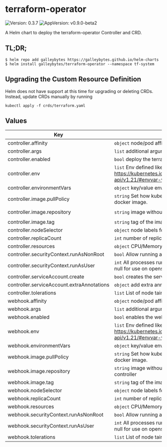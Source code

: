 # terraform-operator

![Version: 0.3.7](https://img.shields.io/badge/Version-0.3.7-informational?style=flat-square) ![AppVersion: v0.9.0-beta2](https://img.shields.io/badge/AppVersion-v0.9.0--beta2-informational?style=flat-square)

A Helm chart to deploy the terraform-operator Controller and CRD.

## TL;DR;

```console
$ helm repo add galleybytes https://galleybytes.github.io/helm-charts
$ helm install galleybytes/terraform-operator --namespace tf-system
```

## Upgrading the Custom Resource Definition

Helm does not have support at this time for upgrading or deleting CRDs. Instead, update CRDs manually by running

```
kubectl apply -f crds/terraform.yaml
```

## Values

| Key | Description | Default |
|---|---|---|
| controller.affinity | `object` node/pod affinities | `{}` |
| controller.args | `list` additional arguments for the command | <a href="values.yaml#L22-L24">values.yaml</a> |
| controller.enabled | `bool` deploy the terraform-operator controller | `true` |
| controller.env | `list` Env defined like k8s EnvVar https://kubernetes.io/docs/reference/generated/kubernetes-api/v1.21/#envvar-v1-core. Accepts `tpl` values. | `[]` |
| controller.environmentVars | `object` key/value envs | `{}` |
| controller.image.pullPolicy | `string` Set how kubernetes determines when to pull the docker image. | `"IfNotPresent"` |
| controller.image.repository | `string` image without the tag. | `"isaaguilar/terraform-operator"` |
| controller.image.tag | `string` tag of the image | `"v0.9.0-beta2"` |
| controller.nodeSelector | `object` node labels for pod assignment | `{}` |
| controller.replicaCount | `int` number of replicas | `1` |
| controller.resources | `object` CPU/Memory request and limit configuration | <a href="values.yaml#L31-L37">values.yaml</a> |
| controller.securityContext.runAsNonRoot | `bool` Allow running as root when false | `true` |
| controller.securityContext.runAsUser | `int` All processes run with user specified. This can be set to null for use on openshift | `1001` |
| controller.serviceAccount.create | `bool` creates the service account for the controller | `true` |
| controller.serviceAccount.extraAnnotations | `object` add extra annotations the service account | `{}` |
| controller.tolerations | `list` List of node taints to tolerate | `[]` |
| webhook.affinity | `object` node/pod affinities | <a href="values.yaml#L117">values.yaml</a> |
| webhook.args | `list` additional arguments for the command | <a href="values.yaml#L85">values.yaml</a> |
| webhook.enabled | `bool` enables the webhook - required most of the time | `true` |
| webhook.env | `list` Env defined like k8s EnvVar https://kubernetes.io/docs/reference/generated/kubernetes-api/v1.21/#envvar-v1-core. Accepts `tpl` values. | `[]` |
| webhook.environmentVars | `object` key/value envs | `{}` |
| webhook.image.pullPolicy | `string` Set how kubernetes determines when to pull the docker image. | `"IfNotPresent"` |
| webhook.image.repository | `string` image without the tag. Usually the same as the controller | `"isaaguilar/terraform-operator"` |
| webhook.image.tag | `string` tag of the image | `"v0.9.0-beta2"` |
| webhook.nodeSelector | `object` node labels for pod assignment | `{}` |
| webhook.replicaCount | `int` number of replicas for the webhook | `2` |
| webhook.resources | `object` CPU/Memory request and limit configuration | <a href="values.yaml#L91">values.yaml</a> |
| webhook.securityContext.runAsNonRoot | `bool` Allow running as root when false | `true` |
| webhook.securityContext.runAsUser | `int` All processes run with user specified. This can be set to null for use on openshift | `1001` |
| webhook.tolerations | `list` List of node taints to tolerate | `[]` |
